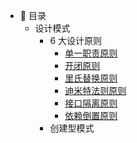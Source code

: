 - :memo: 目录
   - 设计模式
	   - 6 大设计原则
		   - [单一职责原则](./md/design-pattern/6大设计原则/单一职责原则.md)
		   - [开闭原则](./md/design-pattern/6大设计原则/开闭原则.md)
		   - [里氏替换原则](./md/design-pattern/6大设计原则/里氏替换原则.md)
		   - [迪米特法则原则](./md/design-pattern/6大设计原则/迪米特法则原则.md)
		   - [接口隔离原则](./md/design-pattern/6大设计原则/接口隔离原则.md)
		   - [依赖倒置原则](./md/design-pattern/6大设计原则/依赖倒置原则.md)
	   - 创建型模式
